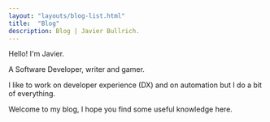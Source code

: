 ```yaml
---
layout: "layouts/blog-list.html"
title:  "Blog"
description: Blog | Javier Bullrich.
---
```

Hello! I'm Javier.

A Software Developer, writer and gamer.

I like to work on developer experience (DX) and on automation but I do a bit of everything.

Welcome to my blog, I hope you find some useful knowledge here.

